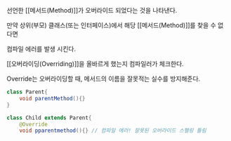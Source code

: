 
선언한 [[메서드(Method)]]가 오버라이드 되었다는 것을 나타낸다.

만약 상위(부모) 클래스(또는 인터페이스)에서 해당 [[메서드(Method)]]를 찾을 수 없다면

컴파일 에러를 발생 시킨다.

[[오버라이딩(Overriding)]]을 올바르게 했는지 컴파일러가 체크한다.

Override는 오버라이딩할 때, 메서드의 이름을 잘못적는 실수를 방지해준다.

```java
class Parent{
	void parentMethod(){}
}

class Child extends Parent{
	@Override
    void pparentmethod(){} // 컴파일 에러! 잘못된 오버라이드 스펠링 틀림
```